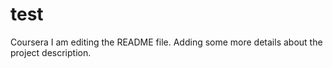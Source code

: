 # test
Coursera
I am editing the README file. Adding some more details about the project description.
